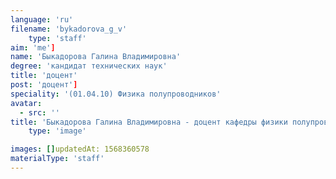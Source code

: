 ```yaml
---
language: 'ru'
filename: 'bykadorova_g_v'
    type: 'staff'
aim: 'me']
name: 'Быкадорова Галина Владимировна'
degree: 'кандидат технических наук'
title: 'доцент'
post: 'доцент']
speciality: '(01.04.10) Физика полупроводников'
avatar:
  - src: ''
title: 'Быкадорова Галина Владимировна - доцент кафедры физики полупроводников и микроэлектроники'
    type: 'image'

images: []updatedAt: 1568360578
materialType: 'staff'
---
```


